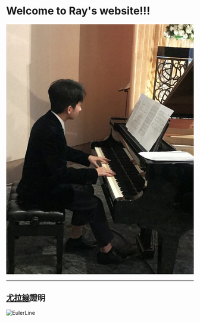 # Welcome to Ray's website!!!

![Ray](/assets/HandsomeRay.jpg)

---

## [尤拉線](https://zh.wikipedia.org/wiki/%E6%AD%90%E6%8B%89%E7%B7%9A)證明

![EulerLine](/assets/EulerLine.jpg)
